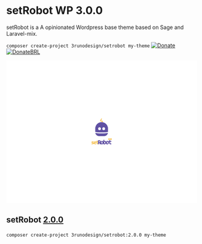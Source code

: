# setRobot WP 3.0.0
setRobot is a A opinionated Wordpress base theme based on Sage and Laravel-mix.

`composer create-project 3runodesign/setrobot my-theme`
[![Donate](https://img.shields.io/badge/Donate-PayPal-green.svg)](https://www.paypal.com/cgi-bin/webscr?cmd=_s-xclick&hosted_button_id=VVX2ESV87PZ5L) [![DonateBRL](https://stc.pagseguro.uol.com.br/public/img/botoes/doacoes/160x20-doar.gif)](https://pag.ae/bmCp5nS)

![](https://raw.githubusercontent.com/3runoDesign/setRobot/master/resources/screenshot.png)

## setRobot [2.0.0](https://github.com/3runoDesign/setRobot/releases/tag/2.0.0)
`composer create-project 3runodesign/setrobot:2.0.0 my-theme`
